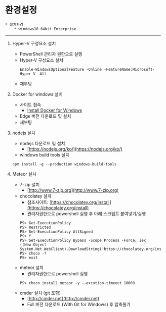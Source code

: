 # 환경설정

    * 설치환경
        * windows10 64bit Enterprise
        
---

1. Hyper-V 구성요소 설치
    * PowerShell 관리자 권한으로 실행
    * Hyper-V 구성요소 설치
        ```
        Enable-WindowsOptionalFeature -Online -FeatureName:Microsoft-Hyper-V -All
        ```
    * 재부팅
2. Docker for windows 설치
    * 사이트 접속
        * [Install Docker for Windows](https://docs.docker.com/docker-for-windows/install)
    * Edge 버전 다운로드 및 설치
    * 재부팅
    
3. nodejs 설치
    * nodejs 다운로드 및 설치
        * [https://nodejs.org/ko/](https://nodejs.org/ko/)
    * windows build tools 설치
    ``` 
    npm install -g --production windows-build-tools
    ```
4. Meteor 설치
    * 7-zip 설치
        * [http://www.7-zip.org](http://www.7-zip.org)
    * chocolatey 설치
        * 참조사이트: [https://chocolatey.org/install](https://chocolatey.org/install) 
        * 관리자권한으로 powershell 실행 후 아래 스크립트 붙여넣기/실행
        ```
        PS> Get-ExecutionPolicy
        PS> Restricted
        PS> Set-ExecutionPolicy AllSigned
        PS> Y
        PS> Set-ExecutionPolicy Bypass -Scope Process -Force; iex ((New-Object System.Net.WebClient).DownloadString('https://chocolatey.org/install.ps1'))
        PS> choco -?
        PS> exit
        ```
    * meteor 설치
        * 관리자권한으로 powershell 실행
        ```
        PS> choco install meteor -y --excution-timeout 10000
        ```
    * cmder 설치 (git 포함)
        * [http://cmder.net](http://cmder.net)
        * Full 버전 다운로드 (With Git for Windows) 후 압축풀기